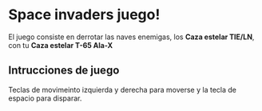 # Space invaders juego!

El juego consiste en derrotar las naves enemigas, los **Caza estelar TIE/LN**, con tu **Caza estelar T-65 Ala-X**


## Intrucciones de juego

Teclas de movimeinto izquierda y derecha para moverse y la tecla de espacio para disparar.  
